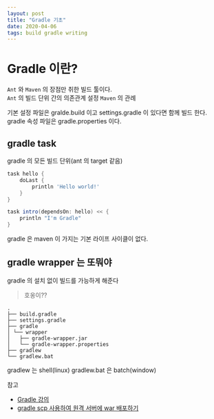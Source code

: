 ```yaml
---
layout: post
title: "Gradle 기초"
date: 2020-04-06
tags: build gradle writing
---
```


# Gradle 이란?
`Ant` 와 `Maven` 의 장점만 취한 빌드 툴이다.  
`Ant` 의 빌드 단위 간의 의존관계 설정
`Maven` 의 관례

기본 설정 파일은 gralde.build 이고 settings.gradle 이 있다면 함께 빌드 한다.
gradle 속성 파일은 gradle.properties 이다.


## gradle task
gradle 의 모든 빌드 단위(ant 의 target 같음)

``` groovy
task hello {
    doLast {
        println 'Hello world!'
    }
}

task intro(dependsOn: hello) << {
    println "I'm Gradle"
}
```

gradle 은 maven 이 가지는 기본 라이프 사이클이 없다.

## gradle wrapper 는 또뭐야
gradle 의 설치 없이 빌드를 가능하게 해준다
> 호옹이??

```
.
├── build.gradle
├── settings.gradle
├── gradle
│ └── wrapper
│   ├── gradle-wrapper.jar
│   └── gradle-wrapper.properties
├── gradlew
└── gradlew.bat
```
gradlew 는 shell(linux)
gradlew.bat 은 batch(window)




참고
- [Gradle 강의](https://www.slipp.net/wiki/pages/viewpage.action?pageId=11632748)
- [gradle scp 사용하여 원격 서버에 war 배포하기](https://jojoldu.tistory.com/51?category=721560)
